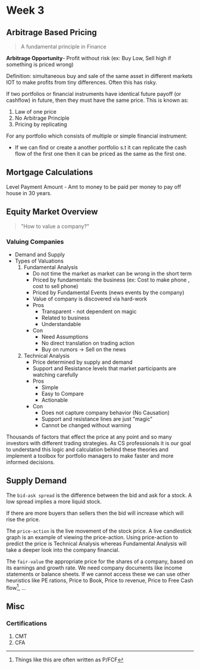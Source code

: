 # Week 3

## Arbitrage Based Pricing

> A fundamental principle in Finance

**Arbitrage Opportunity**- Profit without risk (ex: Buy Low, Sell high if something is priced wrong)

Definition: simultaneous buy and sale of the same asset in different markets IOT to make profits from tiny differences. Often this has risky. 

If two portfolios or financial instruments have identical future payoff (or cashflow) in future, then they must have the same price. This is known as:
1. Law of one price
2. No Arbitrage Principle
3. Pricing by replicating

For any portfolio which consists of multiple or simple financial instrument:
+ If we can find or create a another portfolio s.t it can replicate the cash flow of the first one then it can be priced as the same as the first one.

## Mortgage Calculations

Level Payment Amount - Amt to money to be paid per money to pay off house in 30 years. 


## Equity Market Overview

> "How to value a company?"

### Valuing Companies

+ Demand and Supply
+ Types of Valuations
	1. Fundamental Analysis
		+ Do not time the market as market can be wrong in the short term
		+ Priced by fundamentals: the business (ex: Cost to make phone , cost to sell phone)
		+ Priced by Fundamental Events (news events by the company)
		+ Value of company is discovered via hard-work
		+ Pros
			+ Transparent - not dependent on magic
			+ Related to business
			+ Understandable
		+ Con
			+ Need Assumptions
			+ No direct translation on trading action
			+ Buy on rumors -> Sell on the news
	2. Technical Analysis
		+ Price determined by supply and demand
		+ Support and Resistance levels that market participants are watching carefully
		+ Pros
			+ Simple
			+ Easy to Compare
			+ Actionable
		+ Con
			+ Does not capture company behavior (No Causation)
			+ Support and resistance lines are just "magic"
			+ Cannot be changed without warning

Thousands of factors that effect the price at any point and so many investors with different trading strategies. As CS professionals it is our goal to understand this logic and calculation behind these theories and implement a toolbox for portfolio managers to make faster and more informed decisions.

## Supply Demand

The `bid-ask spread` is the difference between the bid and ask for a stock. A low spread implies a more liquid stock. 

If there are more buyers than sellers then the bid will increase which will rise the price.

The `price-action` is the live movement of the stock price. A live candlestick graph is an example of viewing the price-action. Using price-action to predict the price is Technical Analysis whereas Fundamental Analysis will take a deeper look into the company financial.

The `fair-value` the appropriate price for the shares of a company, based on its earnings and growth rate. We need company documents like income statements or balance sheets. If we cannot access these we can use other heuristics like PE rations, Price to Book, Price to revenue, Price to Free Cash flow[^1], ...

## Misc
### Certifications
1. CMT
2. CFA

[^1]: Things like this are often written as P/FCF